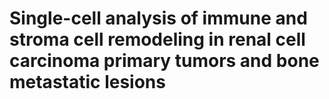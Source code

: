 # Single-cell analysis of immune and stroma cell remodeling in renal cell carcinoma primary tumors and bone metastatic lesions

